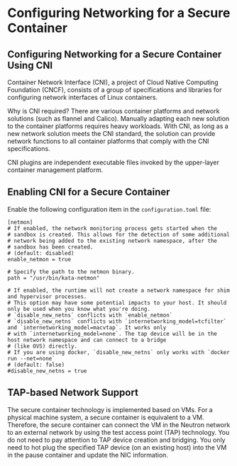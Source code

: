 # Configuring Networking for a Secure Container

## Configuring Networking for a Secure Container Using CNI

Container Network Interface (CNI), a project of Cloud Native Computing Foundation (CNCF), consists of a group of specifications and libraries for configuring network interfaces of Linux containers.

Why is CNI required? There are various container platforms and network solutions (such as flannel and Calico). Manually adapting each new solution to the container platforms requires heavy workloads. With CNI, as long as a new network solution meets the CNI standard, the solution can provide network functions to all container platforms that comply with the CNI specifications.

CNI plugins are independent executable files invoked by the upper-layer container management platform.



## Enabling CNI for a Secure Container

Enable the following configuration item in the `configuration.toml` file:

```
[netmon]
# If enabled, the network monitoring process gets started when the
# sandbox is created. This allows for the detection of some additional
# network being added to the existing network namespace, after the
# sandbox has been created.
# (default: disabled)
enable_netmon = true

# Specify the path to the netmon binary.
path = "/usr/bin/kata-netmon"

# If enabled, the runtime will not create a network namespace for shim and hypervisor processes.
# This option may have some potential impacts to your host. It should only be used when you know what you're doing.
# `disable_new_netns` conflicts with `enable_netmon`
# `disable_new_netns` conflicts with `internetworking_model=tcfilter` and `internetworking_model=macvtap`. It works only
# with `internetworking_model=none`. The tap device will be in the host network namespace and can connect to a bridge
# (like OVS) directly.
# If you are using docker, `disable_new_netns` only works with `docker run --net=none`
# (default: false)
#disable_new_netns = true
```



## TAP-based Network Support

The secure container technology is implemented based on VMs. For a physical machine system, a secure container is equivalent to a VM. Therefore, the secure container can connect the VM in the Neutron network to an external network by using the test access point (TAP) technology. You do not need to pay attention to TAP device creation and bridging. You only need to hot plug the specified TAP device (on an existing host) into the VM in the pause container and update the NIC information.
